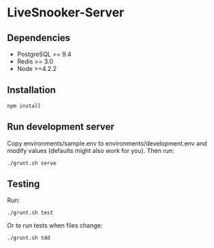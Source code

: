 LiveSnooker-Server
==================

Dependencies
------------
* PostgreSQL >= 9.4
* Redis >= 3.0
* Node >=4.2.2

Installation
------------
```
npm install
```

Run development server
------------
Copy environments/sample.env to environments/development.env and modify values (defaults might also work for you). Then run:
```
./grunt.sh serve
```

Testing
-------
Run:
```
./grunt.sh test
```

Or to run tests when files change:
```
./grunt.sh tdd
```
